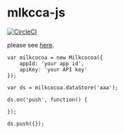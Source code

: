 # mlkcca-js


[![CircleCI](https://circleci.com/gh/mlkcca/js.svg?style=svg)](https://circleci.com/gh/mlkcca/js)


please see [here](https://github.com/mlkcca/js/tree/master/test).

```
var milkcocoa = new Milkcocoa({
	appId: 'your app id',
	apiKey: 'your API key'
});

var ds = milkcocoa.dataStore('aaa');

ds.on('push', function() {
	
});

ds.push({});

```

